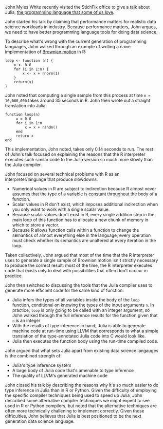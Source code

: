 John Myles White recently visited the StichFix office to give a talk about
Julia, [the programming language that some of
us love](http://technology.stitchfix.com/blog/2014/12/04/i-heart-julia/).

John started his talk by claiming that performance matters for realistic data
science workloads in industry. Because performance matters, John argues, we
need to have better programming language tools for doing data science.

To describe what's wrong with the current generation of programming languages,
John walked through an example of writing a naive implementation of
[Brownian motion](http://en.wikipedia.org/wiki/Brownian_motion) in R:

```
loop <- function (n) {
    x <- 0.0
    for (i in 1:n) {
        x <- x + rnorm(1)
    }
    return(x)
}
```

John noted that computing a single sample from this process at time
`n = 10,000,000` takes around 35 seconds in R. John then wrote out a straight
translation into Julia:

```
function loop(n)
     x = 0.0
     for i in 1:n
         x = x + randn()
     end
     return x
end
```

This implementation, John noted, takes only 0.14 seconds to run. The rest of
John's talk focused on explaining the reasons that the R interpreter executes
such similar code to the Julia version so much more slowly than the Julia
compiler.

John focused on several technical problems with R as an interpreter/language
that produce slowdowns:

* Numerical values in R are subject to indirection because R almost never
  assumes that the type of a variable is constant throughout the body of
  a function.
* Scalar values in R don't exist, which imposes additional indirection when
  you only want to work with a single scalar value.
* Because scalar values don't exist in R, every single addition step in
  the main loop of this function has to allocate a new chunk of memory in
  which to store a vector.
* Because R allows function calls within a function to change the semantics of
  almost everything else in the language, every operation must check whether
  its semantics are unaltered at every iteration in the loop.

Taken collectively, John argued that most of the time that the R interpreter
uses to generate a single sample of Brownian motion isn't strictly necessary to
produce the correct result: most of the time, the R interpreter executes code
that exists only to deal with possibilities that often don't occcur in
practice.

John then switched to discussing the tools that the Julia compiler uses to
generate more efficient code for the same kind of function:

* Julia infers the types of all variables inside the body of the `loop`
  function, conditional on knowing the types of the input arguments `n`.
  In practice, `loop` is only going to be called with an integer argument,
  so John walked through the full inference results for the function given
  that `n` is an integer
* With the results of type inference in hand, Julia is able to generate
  machine code at run-time using LLVM that corresponds to what a simple
  translation of the type-annotated Julia code into C would look like.
* Julia then executes the function body using the run-time compiled code.

John argued that what sets Julia apart from existing data science langauges is
the combined strength of:

* Julia's type inference system
* A large body of Julia code that's amenable to type inference
* The quality of LLVM's generated machine code

John closed his talk by describing the reasons why it's so much easier to do
type inference in Julia than in R or Python. Given the difficulty of employing
the specific compiler techniques being used to speed up Julia, John
described some alternative compiler techniques we might expect to see used in
R or Python compilers, but noted that the alternative techniques are often
more technically challening to implement correctly. Given those difficulties,
John believes that Julia is best positioned to be the next generation data
science language.
